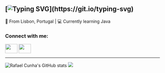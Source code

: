 [![Typing SVG](https://readme-typing-svg.herokuapp.com?font=Fira+Code&pause=1000&color=3CB860&width=435&lines=Hello%2C+I'm+Rafael+Cunha!)](https://git.io/typing-svg)
-----------------------------------------------------

📍 From Lisbon, Portugal  |  💻 Currently learning Java		




<h3 align="left">Connect with me:</h3>
<p align="left">
<a href="https://www.linkedin.com/in/rafaelafcunha" target="blank"><img align="center" src="https://cdn.jsdelivr.net/npm/simple-icons@3.0.1/icons/linkedin.svg" alt="" height="30" width="40" /></a>
<a href="mailto: rafaelpp9@gmail.com" target="blank"><img align="center" src="https://cdn.jsdelivr.net/npm/simple-icons@3.0.1/icons/gmail.svg" alt="" height="30" width="40" /></a>
</p>

------------------------------------------------

![Rafael Cunha's GitHub stats](https://github-readme-stats.vercel.app/api?username=rafapp9&show_icons=true&theme=vue-dark)
<img src="https://github-readme-stats.vercel.app/api/top-langs/?username=voyager19878"/>

